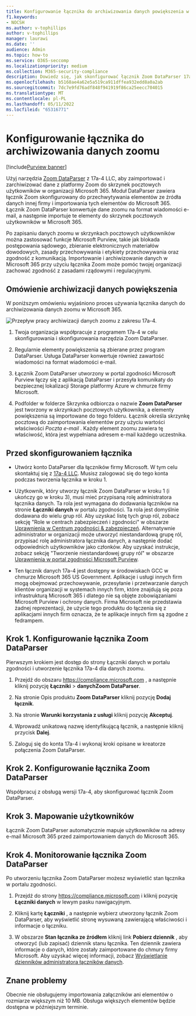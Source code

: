 ```yaml
---
title: Konfigurowanie łącznika do archiwizowania danych powiększenia w Microsoft 365
f1.keywords:
- NOCSH
ms.author: v-tophillips
author: v-tophillips
manager: laurawi
ms.date: ''
audience: Admin
ms.topic: how-to
ms.service: O365-seccomp
ms.localizationpriority: medium
ms.collection: M365-security-compliance
description: Dowiedz się, jak skonfigurować łącznik Zoom DataParser 17a-4 i użyć go do importowania i archiwizowania danych zoomu w Microsoft 365.
ms.openlocfilehash: b5168ae4a62e5a519ca911dffea932edd8a0a2ab
ms.sourcegitcommit: 7dc7e9fd76adf848f941919f86ca25eecc704015
ms.translationtype: MT
ms.contentlocale: pl-PL
ms.lasthandoff: 05/11/2022
ms.locfileid: "65316771"
---
```

# <a name="set-up-a-connector-to-archive-zoom-data"></a>Konfigurowanie łącznika do archiwizowania danych zoomu

[!include[Purview banner](../includes/purview-rebrand-banner.md)]

Użyj narzędzia [Zoom DataParser](https://www.17a-4.com/dataparser/) z 17a-4 LLC, aby zaimportować i zarchiwizować dane z platformy Zoom do skrzynek pocztowych użytkowników w organizacji Microsoft 365. Moduł DataParser zawiera łącznik Zoom skonfigurowany do przechwytywania elementów ze źródła danych innej firmy i importowania tych elementów do Microsoft 365. Łącznik Zoom DataParser konwertuje dane zoomu na format wiadomości e-mail, a następnie importuje te elementy do skrzynek pocztowych użytkowników w Microsoft 365.

Po zapisaniu danych zoomu w skrzynkach pocztowych użytkowników można zastosować funkcje Microsoft Purview, takie jak blokada postępowania sądowego, zbieranie elektronicznych materiałów dowodowych, zasady przechowywania i etykiety przechowywania oraz zgodność z komunikacją. Importowanie i archiwizowanie danych w Microsoft 365 przy użyciu łącznika Zoom może pomóc twojej organizacji zachować zgodność z zasadami rządowymi i regulacyjnymi.

## <a name="overview-of-archiving-zoom-data"></a>Omówienie archiwizacji danych powiększenia

W poniższym omówieniu wyjaśniono proces używania łącznika danych do archiwizowania danych zoomu w Microsoft 365.

![Przepływ pracy archiwizacji danych zoomu z zakresu 17a-4.](../media/ZoomDataParserConnectorWorkflow.png)

1. Twoja organizacja współpracuje z programem 17a-4 w celu skonfigurowania i skonfigurowania narzędzia Zoom DataParser.

2. Regularnie elementy powiększenia są zbierane przez program DataParser. Usługa DataParser konwertuje również zawartość wiadomości na format wiadomości e-mail.

3. Łącznik Zoom DataParser utworzony w portal zgodności Microsoft Purview łączy się z aplikacją DataParser i przesyła komunikaty do bezpiecznej lokalizacji Storage platformy Azure w chmurze firmy Microsoft.

4. Podfolder w folderze Skrzynka odbiorcza o nazwie **Zoom DataParser** jest tworzony w skrzynkach pocztowych użytkownika, a elementy powiększenia są importowane do tego folderu. Łącznik określa skrzynkę pocztową do zaimportowania elementów przy użyciu wartości właściwości *Poczta e-mail* . Każdy element zoomu zawiera tę właściwość, która jest wypełniana adresem e-mail każdego uczestnika.

## <a name="before-you-set-up-a-connector"></a>Przed skonfigurowaniem łącznika

- Utwórz konto DataParser dla łączników firmy Microsoft. W tym celu skontaktuj się z [17a-4 LLC](https://www.17a-4.com/contact/). Musisz zalogować się do tego konta podczas tworzenia łącznika w kroku 1.

- Użytkownik, który utworzy łącznik Zoom DataParser w kroku 1 (i ukończy go w kroku 3), musi mieć przypisaną rolę administratora łącznika danych. Ta rola jest wymagana do dodawania łączników na stronie **Łączniki danych** w portalu zgodności. Ta rola jest domyślnie dodawana do wielu grup ról. Aby uzyskać listę tych grup ról, zobacz sekcję "Role w centrach zabezpieczeń i zgodności" w obszarze [Uprawnienia w Centrum zgodności & zabezpieczeń](../security/office-365-security/permissions-in-the-security-and-compliance-center.md#roles-in-the-security--compliance-center). Alternatywnie administrator w organizacji może utworzyć niestandardową grupę ról, przypisać rolę administratora łącznika danych, a następnie dodać odpowiednich użytkowników jako członków. Aby uzyskać instrukcje, zobacz sekcję "Tworzenie niestandardowej grupy ról" w obszarze [Uprawnienia w portal zgodności Microsoft Purview](microsoft-365-compliance-center-permissions.md#create-a-custom-role-group).

- Ten łącznik danych 17a-4 jest dostępny w środowiskach GCC w chmurze Microsoft 365 US Government. Aplikacje i usługi innych firm mogą obejmować przechowywanie, przesyłanie i przetwarzanie danych klientów organizacji w systemach innych firm, które znajdują się poza infrastrukturą Microsoft 365 i dlatego nie są objęte zobowiązaniami Microsoft Purview i ochrony danych. Firma Microsoft nie przedstawia żadnej reprezentacji, że użycie tego produktu do łączenia się z aplikacjami innych firm oznacza, że te aplikacje innych firm są zgodne z fedrampem.

## <a name="step-1-set-up-a-zoom-dataparser-connector"></a>Krok 1. Konfigurowanie łącznika Zoom DataParser

Pierwszym krokiem jest dostęp do strony Łączniki danych w portalu zgodności i utworzenie łącznika 17a-4 dla danych zoomu.

1. Przejdź do obszaru <https://compliance.microsoft.com> , a następnie kliknij pozycję **Łączniki** >  **danychZoom DataParser**.

2. Na stronie Opis produktu **Zoom DataParser** kliknij pozycję **Dodaj łącznik**.

3. Na stronie **Warunki korzystania z usługi** kliknij pozycję **Akceptuj**.

4. Wprowadź unikatową nazwę identyfikującą łącznik, a następnie kliknij przycisk **Dalej**.

5. Zaloguj się do konta 17a-4 i wykonaj kroki opisane w kreatorze połączenia Zoom DataParser.

## <a name="step-2-configure-the-zoom-dataparser-connector"></a>Krok 2. Konfigurowanie łącznika Zoom DataParser

Współpracuj z obsługą wersji 17a-4, aby skonfigurować łącznik Zoom DataParser.

## <a name="step-3-map-users"></a>Krok 3. Mapowanie użytkowników

Łącznik Zoom DataParser automatycznie mapuje użytkowników na adresy e-mail Microsoft 365 przed zaimportowaniem danych do Microsoft 365.

## <a name="step-4-monitor-the-zoom-dataparser-connector"></a>Krok 4. Monitorowanie łącznika Zoom DataParser

Po utworzeniu łącznika Zoom DataParser możesz wyświetlić stan łącznika w portalu zgodności.

1. Przejdź do strony <https://compliance.microsoft.com> i kliknij pozycję **Łączniki danych** w lewym pasku nawigacyjnym.

2. Kliknij kartę **Łączniki** , a następnie wybierz utworzony łącznik Zoom DataParser, aby wyświetlić stronę wysuwaną zawierającą właściwości i informacje o łączniku.

3. W obszarze **Stan łącznika ze źródłem** kliknij link **Pobierz dziennik** , aby otworzyć (lub zapisać) dziennik stanu łącznika. Ten dziennik zawiera informacje o danych, które zostały zaimportowane do chmury firmy Microsoft. Aby uzyskać więcej informacji, zobacz [Wyświetlanie dzienników administratora łączników danych](data-connector-admin-logs.md).

## <a name="known-issues"></a>Znane problemy

Obecnie nie obsługujemy importowania załączników ani elementów o rozmiarze większym niż 10 MB. Obsługa większych elementów będzie dostępna w późniejszym terminie.
